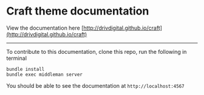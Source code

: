 # Craft theme documentation

View the documentation here [http://drivdigital.github.io/craft](http://drivdigital.github.io/craft)

----

To contribute to this documentation, clone this repo, run the following in terminal

```
bundle install
bundle exec middleman server
```

You should be able to see the documentation at `http://localhost:4567`